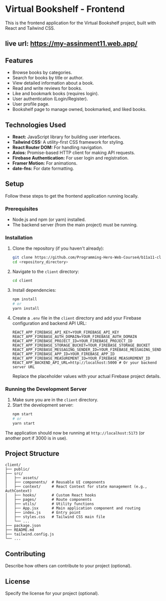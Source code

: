 # Virtual Bookshelf - Frontend

This is the frontend application for the Virtual Bookshelf project, built with React and Tailwind CSS.

## live url: https://my-assinment11.web.app/

## Features

- Browse books by categories.
- Search for books by title or author.
- View detailed information about a book.
- Read and write reviews for books.
- Like and bookmark books (requires login).
- User authentication (Login/Register).
- User profile page.
- Bookshelf page to manage owned, bookmarked, and liked books.

## Technologies Used

- **React:** JavaScript library for building user interfaces.
- **Tailwind CSS:** A utility-first CSS framework for styling.
- **React Router DOM:** For handling navigation.
- **Axios:** Promise-based HTTP client for making API requests.
- **Firebase Authentication:** For user login and registration.
- **Framer Motion:** For animations.
- **date-fns:** For date formatting.

## Setup

Follow these steps to get the frontend application running locally.

### Prerequisites

- Node.js and npm (or yarn) installed.
- The backend server (from the main project) must be running.

### Installation

1. Clone the repository (if you haven't already):
   ```bash
   git clone https://github.com/Programming-Hero-Web-Course4/b11a11-client-side-Mahiudden.git
   cd <repository_directory>
   ```

2. Navigate to the `client` directory:
   ```bash
   cd client
   ```

3. Install dependencies:
   ```bash
   npm install
   # or
   yarn install
   ```

4. Create a `.env` file in the `client` directory and add your Firebase configuration and backend API URL:
   ```env
   REACT_APP_FIREBASE_API_KEY=YOUR_FIREBASE_API_KEY
   REACT_APP_FIREBASE_AUTH_DOMAIN=YOUR_FIREBASE_AUTH_DOMAIN
   REACT_APP_FIREBASE_PROJECT_ID=YOUR_FIREBASE_PROJECT_ID
   REACT_APP_FIREBASE_STORAGE_BUCKET=YOUR_FIREBASE_STORAGE_BUCKET
   REACT_APP_FIREBASE_MESSAGING_SENDER_ID=YOUR_FIREBASE_MESSAGING_SENDER_ID
   REACT_APP_FIREBASE_APP_ID=YOUR_FIREBASE_APP_ID
   REACT_APP_FIREBASE_MEASUREMENT_ID=YOUR_FIREBASE_MEASUREMENT_ID
   REACT_APP_BACKEND_API_URL=http://localhost:5000 # Or your backend server URL
   ```
   Replace the placeholder values with your actual Firebase project details.

### Running the Development Server

1. Make sure you are in the `client` directory.
2. Start the development server:
   ```bash
   npm start
   # or
   yarn start
   ```

The application should now be running at `http://localhost:5173` (or another port if 3000 is in use).

## Project Structure

```
client/
├── public/
├── src/
│   ├── assets/
│   ├── components/  # Reusable UI components
│   ├── context/     # React Context for state management (e.g., AuthContext)
│   ├── hooks/       # Custom React hooks
│   ├── pages/       # Route components
│   ├── utils/       # Utility functions
│   ├── App.jsx      # Main application component and routing
│   ├── index.js     # Entry point
│   ├── styles.css   # Tailwind CSS main file
│   └── ...
├── package.json
├── README.md
├── tailwind.config.js
└── ...
```

## Contributing

Describe how others can contribute to your project (optional).

## License

Specify the license for your project (optional).
